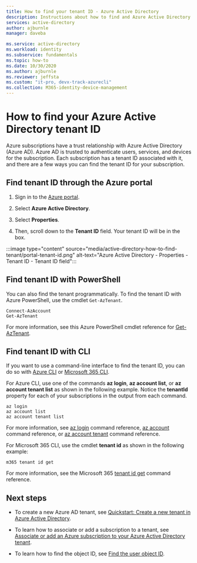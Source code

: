 ```yaml
---
title: How to find your tenant ID - Azure Active Directory
description: Instructions about how to find and Azure Active Directory tenant ID to an existing Azure subscription.
services: active-directory
author: ajburnle
manager: daveba

ms.service: active-directory
ms.workload: identity
ms.subservice: fundamentals
ms.topic: how-to
ms.date: 10/30/2020
ms.author: ajburnle
ms.reviewer: jeffsta
ms.custom: "it-pro, devx-track-azurecli"
ms.collection: M365-identity-device-management
---
```


# How to find your Azure Active Directory tenant ID

Azure subscriptions have a trust relationship with Azure Active Directory (Azure AD). Azure AD is trusted to authenticate users, services, and devices for the subscription. Each subscription has a tenant ID associated with it, and there are a few ways you can find the tenant ID for your subscription.

## Find tenant ID through the Azure portal

1. Sign in to the [Azure portal](https://portal.azure.com).
 
1. Select **Azure Active Directory**.

1. Select **Properties**.

1. Then, scroll down to the **Tenant ID** field. Your tenant ID will be in the box.

:::image type="content" source="media/active-directory-how-to-find-tenant/portal-tenant-id.png" alt-text="Azure Active Directory - Properties - Tenant ID - Tenant ID field":::

## Find tenant ID with PowerShell

You can also find the tenant programmatically. To find the tenant ID with Azure PowerShell, use the cmdlet `Get-AzTenant`.

```azurepowershell-interactive
Connect-AzAccount
Get-AzTenant
```
   
For more information, see this Azure PowerShell cmdlet reference for [Get-AzTenant](/powershell/module/az.accounts/get-aztenant).


## Find tenant ID with CLI
If you want to use a command-line interface to find the tenant ID, you can do so with [Azure CLI](/cli/azure/install-azure-cli) or [Microsoft 365 CLI](https://pnp.github.io/cli-microsoft365/). 

For Azure CLI, use one of the commands **az login**, **az account list**, or **az account tenant list** as shown in the following example. Notice the **tenantId** property for each of your subscriptions in the output from each command.

```azurecli-interactive
az login
az account list
az account tenant list
```

For more information, see [az login](/cli/azure/reference-index#az_login) command reference, [az account](/cli/azure/ext/account/account) command reference, or [az account tenant](/cli/azure/ext/account/account/tenant) command reference.


For Microsoft 365 CLI, use the cmdlet **tenant id** as shown in the following example:
 
```cli
m365 tenant id get
```

For more information, see the Microsoft 365 [tenant id get](https://pnp.github.io/cli-microsoft365/cmd/tenant/id/id-get/) command reference.


## Next steps

- To create a new Azure AD tenant, see [Quickstart: Create a new tenant in Azure Active Directory](active-directory-access-create-new-tenant.md).

- To learn how to associate or add a subscription to a tenant, see [Associate or add an Azure subscription to your Azure Active Directory tenant](active-directory-how-subscriptions-associated-directory.md).

- To learn how to find the object ID, see [Find the user object ID](https://docs.microsoft.com/partner-center/find-ids-and-domain-names#find-the-user-object-id).
